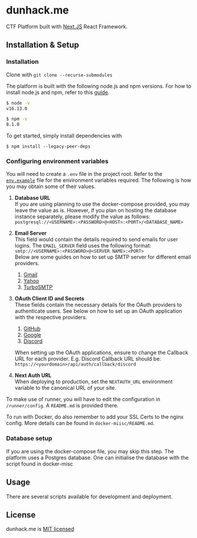 # dunhack.me

CTF Platform built with [Next.JS](https://nextjs.org/) React Framework. 

## Installation & Setup

### Installation

Clone with `git clone --recurse-submodules`

The platform is built with the following node.js and npm versions. For how to install node.js and npm, refer to this [guide](https://docs.npmjs.com/downloading-and-installing-node-js-and-npm).

```bash
$ node -v
v16.13.0

$ npm -v
8.1.0
```

To get started, simply install dependencies with

```node
$ npm install --legacy-peer-deps
```

### Configuring environment variables

You will need to create a `.env` file in the project root. Refer to the [`env.example`](./env.example) file for the environment variables required. The following is how you may obtain some of their values.

1. **Database URL**    
   If you are using planning to use the docker-compose provided, you may leave the value as is. However, if you plan on hosting the database instance separately, please modify the value as follows:  
   ```postgresql://<USERNAME>:<PASSWORD>@<HOST>:<PORT>/<DATABASE_NAME>```

2. **Email Server**  
   This field would contain the details required to send emails for user logins. The `EMAIL_SERVER` field uses the following format:  
   `smtp://<USERNAME>:<PASSWORD>@<SERVER NAME>:<PORT>`  
   Below are some guides on how to set up SMTP server for different email providers. 
   1. [Gmail](https://kb.synology.com/en-global/SRM/tutorial/How_to_use_Gmail_SMTP_server_to_send_emails_for_SRM)
   2. [Yahoo](https://serversmtp.com/smtp-yahoo/#:~:text=SMTP%20server%20address%3A%20smtp.mail,name%3A%20your%20Yahoo!%20Mail%20account)
   3. [TurboSMTP](https://serversmtp.com/step-by-step-tutorials/)

3. **OAuth Client ID and Secrets**  
   These fields contain the necessary details for the OAuth providers to authenticate users. See below on how to set up an OAuth application with the respective providers.  
   1. [GitHub](https://docs.github.com/en/developers/apps/building-oauth-apps/authorizing-oauth-apps)
   2. [Google](https://support.google.com/cloud/answer/6158849?hl=en)
   3. [Discord](https://discord.com/developers/docs/topics/oauth2)  
   
   When setting up the OAuth applications, ensure to change the Callback URL for each provider. E.g. Discord Callback URL should be: `https://<yourdomain>/api/auth/callback/discord`

4. **Next Auth URL**  
   When deploying to production, set the `NEXTAUTH_URL` environment variable to the canonical URL of your site.

To make use of runner, you will have to edit the configuration in `/runner/config`. A `README.md` is provided there. 

To run with Docker, do also remember to add your SSL Certs to the nginx config. More details can be found in `docker-miisc/README.md`. 

### Database setup

If you are using the docker-compose file, you may skip this step. The platform uses a Postgres database. One can initialise the database with the script found in docker-misc

## Usage

There are several scripts available for development and deployment. 

## License

dunhack.me is [MIT licensed](./LICENSE)
